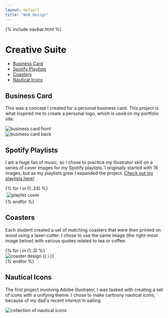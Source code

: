 ```yaml
---
layout: default
title: "Web Design"
---
```


{% include navbar.html %}

# Creative Suite

- [Business Card](#business-card)
- [Spotify Playlists](#spotify-playlists)
- [Coasters](#coasters)
- [Nautical Icons](#nautical-icons)

## Business Card

This was a concept I created for a personal business card. This project is what inspired me to create a personal logo, which is used on my portfolio site.

<div class="row">
  <div class="col-sm-5">
    <img src="{{ site.baseurl }}/assets/images/creative-suite/business-card-1.png" alt="business card front"/>
  </div>
  <div class="col-sm-7">
    <img src="{{ site.baseurl }}/assets/images/creative-suite/business-card-2.png" alt="business card back"/>
  </div>
</div>

## Spotify Playlists

I am a huge fan of music, so I chose to practice my Illustrator skill on a series of cover images for my Spotify playlists. I originally started with 16 images, but as my playlists grew I expanded the project. [Check out my playlists here!](https://open.spotify.com/user/213u4fxzegwrbttorspgre2gq?si=ab9808ff92e2474e)

<div class="row justify-content-center">
  {% for i in (1..24) %}
    <div class="col-4 col-sm-2" style="padding: 0.25rem;">
      <img src="{{ site.baseurl }}/assets/images/creative-suite/playlist/{{ i }}.jpg" alt="playlist cover" style="padding: 0;"/>
    </div>
  {% endfor %}
</div>

## Coasters

Each student created a set of matching coasters that were then printed on wood using a laser-cutter. I chose to use the same image (the right-most image below) with various quotes related to tea or coffee.

<div class="row">
  {% for i in (1..3) %}
    <div class="col-sm-4">
      <img src="{{ site.baseurl }}/assets/images/creative-suite/coasters-{{ i }}.png" alt="coaster design {{ i }}"/>
    </div>
  {% endfor %}
</div>

## Nautical Icons

The first project involving Adobe Illustrator, I was tasked with creating a set of icons with a unifying theme. I chose to make cartoony nautical icons, because of my dad's recent interest in sailing.

<div class="row justify-content-center">
  <div class="col-sm-9 col-md-6">
    <img src="{{ site.baseurl }}/assets/images/creative-suite/nautical-icons.png" alt="collection of nautical icons"/>
  </div>
</div>
